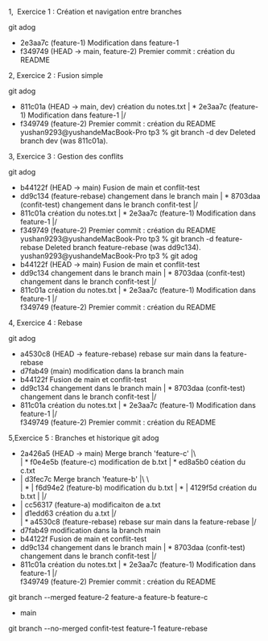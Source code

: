 1,  Exercice 1 : Création et navigation entre branches

git adog
* 2e3aa7c (feature-1) Modification dans feature-1
* f349749 (HEAD -> main, feature-2) Premier commit : création du README

2, Exercice 2 : Fusion simple

git adog
* 811c01a (HEAD -> main, dev) création du notes.txt
| * 2e3aa7c (feature-1) Modification dans feature-1
|/  
* f349749 (feature-2) Premier commit : création du README
yushan9293@yushandeMacBook-Pro tp3 % git branch -d dev
Deleted branch dev (was 811c01a).

3, Exercice 3 : Gestion des conflits

git adog                                      
* b44122f (HEAD -> main) Fusion de main et conflit-test
* dd9c134 (feature-rebase) changement dans le branch main
| * 8703daa (confit-test) changement dans le branch confit-test
|/  
* 811c01a création du notes.txt
| * 2e3aa7c (feature-1) Modification dans feature-1
|/  
* f349749 (feature-2) Premier commit : création du README
yushan9293@yushandeMacBook-Pro tp3 % git branch -d feature-rebase
Deleted branch feature-rebase (was dd9c134).
yushan9293@yushandeMacBook-Pro tp3 % git adog
* b44122f (HEAD -> main) Fusion de main et conflit-test
* dd9c134 changement dans le branch main
| * 8703daa (confit-test) changement dans le branch confit-test
|/  
* 811c01a création du notes.txt
| * 2e3aa7c (feature-1) Modification dans feature-1
|/  
f349749 (feature-2) Premier commit : création du README

4, Exercice 4 : Rebase

 git adog
* a4530c8 (HEAD -> feature-rebase) rebase sur main dans la feature-rebase
* d7fab49 (main) modification dans la branch main
* b44122f Fusion de main et conflit-test
* dd9c134 changement dans le branch main
| * 8703daa (confit-test) changement dans le branch confit-test
|/  
* 811c01a création du notes.txt
| * 2e3aa7c (feature-1) Modification dans feature-1
|/  
f349749 (feature-2) Premier commit : création du README

5,Exercice 5 : Branches et historique
 git adog
*   2a426a5 (HEAD -> main) Merge branch 'feature-c'
|\  
| * f0e4e5b (feature-c) modification de b.txt
| * ed8a5b0 céation du c.txt
* |   d3fec7c Merge branch 'feature-b'
|\ \  
| * | f6d94e2 (feature-b) modification du b.txt
| * | 4129f5d création du b.txt
| |/  
* | cc56317 (feature-a) modificaiton de a.txt
* | d1edd63 création du a.txt
|/  
| * a4530c8 (feature-rebase) rebase sur main dans la feature-rebase
|/  
* d7fab49 modification dans la branch main
* b44122f Fusion de main et conflit-test
* dd9c134 changement dans le branch main
| * 8703daa (confit-test) changement dans le branch confit-test
|/  
* 811c01a création du notes.txt
| * 2e3aa7c (feature-1) Modification dans feature-1
|/  
f349749 (feature-2) Premier commit : création du README


git branch --merged
  feature-2
  feature-a
  feature-b
  feature-c
* main


git branch --no-merged
  confit-test
  feature-1
  feature-rebase


